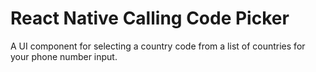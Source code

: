# React Native Calling Code Picker
A UI component for selecting a country code from a list of countries for your phone number input.
